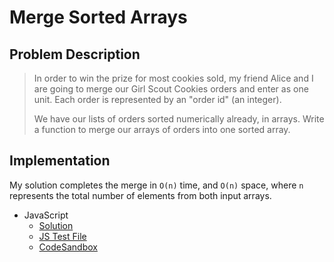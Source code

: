 # Merge Sorted Arrays

## Problem Description

> In order to win the prize for most cookies sold, my friend Alice and I are going to merge our Girl Scout Cookies orders and enter as one unit. Each order is represented by an "order id" (an integer).
>
> We have our lists of orders sorted numerically already, in arrays. Write a function to merge our arrays of orders into one sorted array.

## Implementation

My solution completes the merge in `O(n)` time, and `O(n)` space, where `n` represents the total number of elements from both input arrays.

- JavaScript
  - [Solution](./solution.js)
  - [JS Test File](./checkSolution.test.js)
  - [CodeSandbox](https://codesandbox.io/s/6vy1xzqlmr?autoresize=1&fontsize=14&module=%2Fsolution.js&previewwindow=tests)
